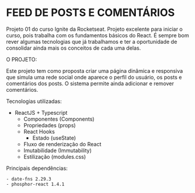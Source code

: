 # FEED DE POSTS E COMENTÁRIOS

Projeto 01 do curso Ignite da Rocketseat. Projeto excelente para iniciar o curso, pois trabalha com os fundamentos básicos do React.
É sempre bom rever algumas tecnologias que já trabalhamos e ter a oportunidade de consolidar ainda mais os conceitos de cada uma delas.

O PROJETO:

Este projeto tem como proposta criar uma página dinâmica e responsiva que simula uma rede social onde aparece o perfil do usuário, os posts e comentários dos posts.
O sistema permite ainda adicionar e remover comentários.

Tecnologias utilizadas:

- ReactJS + Typescript
  - Componentes (Components)
  - Propriedades (props)
  - React Hooks
    - Estado (useState)
  - Fluxo de renderização do React
  - Imutabilidade (Immutability)
  - Estilização (modules.css)

Principais dependências:

    - date-fns 2.29.3
    - phosphor-react 1.4.1
